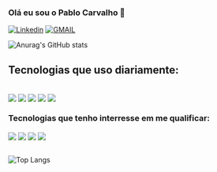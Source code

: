 
### Olá eu sou o Pablo Carvalho 🦇

[![Linkedin](https://img.shields.io/badge/LinkedIn-0077B5?style=for-the-badge&logo=linkedin&logoColor=white)](https://www.linkedin.com/in/pablo-carvalho-140255260/)
[![GMAIL](https://img.shields.io/badge/Gmail-D14836?style=for-the-badge&logo=gmail&logoColor=white)](mailto:devpablocarvalho@gmail.com)

![Anurag's GitHub stats](https://github-readme-stats.vercel.app/api?username=PabloCsDev&show_icons=true&theme=tokyonight&hide_rank=true)




## Tecnologias que uso diariamente:
<div style="dispaly: inline_block"><br/>
    <img align="center" all="JavaScript" src="https://img.shields.io/badge/JavaScript-F7DF1E?style=for-the-badge&logo=javascript&logoColor=black"/>
    <img align="center" all="HTML5" src="https://img.shields.io/badge/HTML5-E34F26?style=for-the-badge&logo=html5&logoColor=white"/>
    <img align="center" all="CSS3" src="https://img.shields.io/badge/CSS3-1572B6?style=for-the-badge&logo=css3&logoColor=white"/>
      <img align="center" all="LINUX" src="https://img.shields.io/badge/Linux-FCC624?style=for-the-badge&logo=linux&logoColor=black"/>
      <img align="center" all="GIT" src="https://img.shields.io/badge/GIT-E44C30?style=for-the-badge&logo=git&logoColor=white"/>

### Tecnologias que tenho interresse em me qualificar:
<img align="center" all="ANGULAR" src="https://img.shields.io/badge/Angular-DD0031?style=for-the-badge&logo=angular&logoColor=white"/>
<img align="center" all="REACT" src="https://img.shields.io/badge/React-20232A?style=for-the-badge&logo=react&logoColor=61DAFB"/>
<img align="center" all="JAVA" src="https://img.shields.io/badge/Java-ED8B00?style=for-the-badge&logo=openjdk&logoColor=white"/>
<img align="center" all="KOTLIN" src="https://img.shields.io/badge/Kotlin-0095D5?&style=for-the-badge&logo=kotlin&logoColor=white"/>
</div><br/>

![Top Langs](https://github-readme-stats.vercel.app/api/top-langs/?username=PabloCsDev&theme=blue-green)

